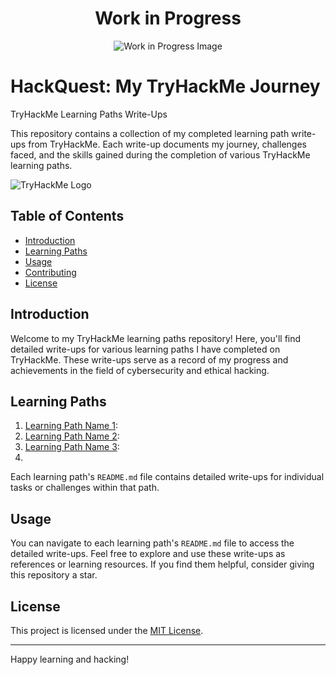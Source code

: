 

</head>
<body>
    <div style="text-align: center;">
        <h1>Work in Progress</h1>
        <img src="https://i.imgur.com/Pucr9n7.png" alt="Work in Progress Image">
    </div>
</body>









# HackQuest: My TryHackMe Journey

TryHackMe Learning Paths Write-Ups

This repository contains a collection of my completed learning path write-ups from TryHackMe. Each write-up documents my journey, challenges faced, and the skills gained during the completion of various TryHackMe learning paths.

![TryHackMe Logo](https://tryhackme.com/img/THMlogo.png)

## Table of Contents

- [Introduction](#introduction)
- [Learning Paths](#learning-paths)
- [Usage](#usage)
- [Contributing](#contributing)
- [License](#license)

## Introduction

Welcome to my TryHackMe learning paths repository! Here, you'll find detailed write-ups for various learning paths I have completed on TryHackMe. These write-ups serve as a record of my progress and achievements in the field of cybersecurity and ethical hacking.

## Learning Paths

1. [Learning Path Name 1](path1/README.md): 
2. [Learning Path Name 2](path2/README.md): 
3. [Learning Path Name 3](path3/README.md):
4.

Each learning path's `README.md` file contains detailed write-ups for individual tasks or challenges within that path.

## Usage

You can navigate to each learning path's `README.md` file to access the detailed write-ups. Feel free to explore and use these write-ups as references or learning resources. If you find them helpful, consider giving this repository a star.


## License

This project is licensed under the [MIT License](LICENSE).

---

Happy learning and hacking!
